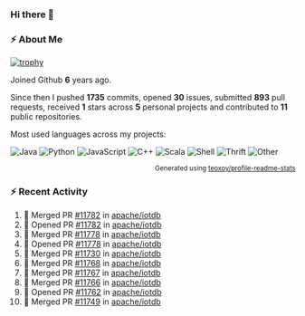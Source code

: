 ### Hi there 👋

### :zap: About Me

[![trophy](https://github-profile-trophy.vercel.app/?username=HTHou&theme=onedark)](https://github.com/ryo-ma/github-profile-trophy)
   
Joined Github **6** years ago.

Since then I pushed **1735** commits, opened **30** issues, submitted **893** pull requests, received **1** stars across **5** personal projects and contributed to **11** public repositories.

Most used languages across my projects:

![Java](https://img.shields.io/static/v1?style=flat-square&label=%E2%A0%80&color=555&labelColor=%23b07219&message=Java%EF%B8%B195.4%25)
![Python](https://img.shields.io/static/v1?style=flat-square&label=%E2%A0%80&color=555&labelColor=%233572A5&message=Python%EF%B8%B11.2%25)
![JavaScript](https://img.shields.io/static/v1?style=flat-square&label=%E2%A0%80&color=555&labelColor=%23f1e05a&message=JavaScript%EF%B8%B10.7%25)
![C++](https://img.shields.io/static/v1?style=flat-square&label=%E2%A0%80&color=555&labelColor=%23f34b7d&message=C%2B%2B%EF%B8%B10.5%25)
![Scala](https://img.shields.io/static/v1?style=flat-square&label=%E2%A0%80&color=555&labelColor=%23c22d40&message=Scala%EF%B8%B10.4%25)
![Shell](https://img.shields.io/static/v1?style=flat-square&label=%E2%A0%80&color=555&labelColor=%2389e051&message=Shell%EF%B8%B10.3%25)
![Thrift](https://img.shields.io/static/v1?style=flat-square&label=%E2%A0%80&color=555&labelColor=%23D12127&message=Thrift%EF%B8%B10.3%25)
![Other](https://img.shields.io/static/v1?style=flat-square&label=%E2%A0%80&color=555&labelColor=%23ededed&message=Other%EF%B8%B10.8%25)

<p align="right"><sub>Generated using <a href="https://github.com/marketplace/actions/profile-readme-stats">teoxoy/profile-readme-stats</a></sub></p>


<!--![](https://github.com/HTHou/HTHou/blob/output/github-contribution-grid-snake.svg)-->

<!--![Haonan Hou's github stats](https://github-readme-stats.vercel.app/api?username=HTHou&count_private=true&show_icons=true&theme=onedark)-->

<!--![Haonan Hou's wakatime stats](https://github-readme-stats.vercel.app/api/wakatime?username=HTHou&layout=compact&theme=onedark)-->

<!--![Top Langs](https://github-readme-stats.vercel.app/api/top-langs/?username=HTHou&theme=onedark&layout=compact)-->

### :zap: Recent Activity
<!--START_SECTION:activity-->
1. 🎉 Merged PR [#11782](https://github.com/apache/iotdb/pull/11782) in [apache/iotdb](https://github.com/apache/iotdb)
2. 💪 Opened PR [#11782](https://github.com/apache/iotdb/pull/11782) in [apache/iotdb](https://github.com/apache/iotdb)
3. 🎉 Merged PR [#11778](https://github.com/apache/iotdb/pull/11778) in [apache/iotdb](https://github.com/apache/iotdb)
4. 💪 Opened PR [#11778](https://github.com/apache/iotdb/pull/11778) in [apache/iotdb](https://github.com/apache/iotdb)
5. 🎉 Merged PR [#11730](https://github.com/apache/iotdb/pull/11730) in [apache/iotdb](https://github.com/apache/iotdb)
6. 🎉 Merged PR [#11768](https://github.com/apache/iotdb/pull/11768) in [apache/iotdb](https://github.com/apache/iotdb)
7. 🎉 Merged PR [#11767](https://github.com/apache/iotdb/pull/11767) in [apache/iotdb](https://github.com/apache/iotdb)
8. 🎉 Merged PR [#11766](https://github.com/apache/iotdb/pull/11766) in [apache/iotdb](https://github.com/apache/iotdb)
9. 💪 Opened PR [#11762](https://github.com/apache/iotdb/pull/11762) in [apache/iotdb](https://github.com/apache/iotdb)
10. 🎉 Merged PR [#11749](https://github.com/apache/iotdb/pull/11749) in [apache/iotdb](https://github.com/apache/iotdb)
<!--END_SECTION:activity-->

<!--
**HTHou/HTHou** is a ✨ _special_ ✨ repository because its `README.md` (this file) appears on your GitHub profile.

Here are some ideas to get you started:

- 🔭 I’m currently working on ...
- 🌱 I’m currently learning ...
- 👯 I’m looking to collaborate on ...
- 🤔 I’m looking for help with ...
- 💬 Ask me about ...
- 📫 How to reach me: ...
- 😄 Pronouns: ...
- ⚡ Fun fact: ...
-->
